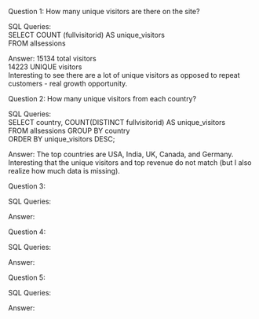 Question 1: How many unique visitors are there on the site? 

SQL Queries:  
SELECT COUNT (fullvisitorid) AS unique_visitors   
FROM allsessions   

Answer: 
15134 total visitors   
14223 UNIQUE visitors   
Interesting to see there are a lot of unique visitors as opposed to repeat customers - real growth opportunity.   



Question 2: How many unique visitors from each country? 

SQL Queries:   
SELECT country, COUNT(DISTINCT fullvisitorid) AS unique_visitors    
FROM allsessions 
GROUP BY country  
ORDER BY unique_visitors DESC;  

Answer: 
The top countries are USA, India, UK, Canada, and Germany.   
Interesting that the unique visitors and top revenue do not match (but I also realize how much data is missing).  



Question 3: 

SQL Queries:

Answer:



Question 4: 

SQL Queries:

Answer:



Question 5: 

SQL Queries:

Answer:
